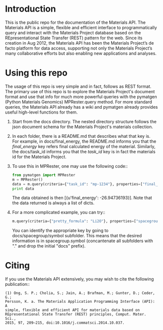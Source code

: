 # Introduction

This is the public repo for the documentation of the Materials API. The 
Materials API is a simple, flexible and efficient interface to programmatically
query and interact with the Materials Project database based on the
REpresentational State Transfer (REST) pattern for the web. Since its creation
in Aug 2012, the Materials API has been the Materials Project’s de facto
platform for data access, supporting not only the Materials Project’s many
collaborative efforts but also enabling new applications and analyses.

# Using this repo

The usage of this repo is very simple and in fact, follows as REST format. The
primary use of this repo is to explore the Materials Project's document format
and use that info for much more powerful queries with the pymatgen (Python
Materials Genomics) MPRester.query method. For more standard queries, the
Materials API already has a wiki and pymatgen already provides useful high-level
functions for them.

1. Start from the docs directory. The nested directory structure follows the
   json document schema for the Materials Project's materials collection.
2. In each folder, there is a README.md that describes what that key is. For
   example, in docs/final_energy, the README.md informs you that the 
   *final_energy* key refers final calculated energy of the material.
   Similarly, the docs/task_id informs you that the *task_id* key is in fact the
   materials id for the Materials Project.
3. To use this in MPRester, one may use the following code::

	```python
	from pymatgen import MPRester
	m = MPRester()
	data = m.query(criteria={"task_id": "mp-1234"}, properties=["final_energy"])
	print data
	```

   The data obtained is then [{u'final_energy': -26.94736193}]. Note that the
   data returned is always a list of dicts.
4. For a more complicated example, you can try::

	```python
	m.query(criteria={"pretty_formula": "Li2O"}, properties=["spacegroup.symbol"])
	```

   You can identify the appropriate key by going to docs/spacegroup/symbol
   subfolder. This means that the desired information is in spacegroup.symbol
   (concantenate all subfolders with "." and drop the initial "docs" prefix).

# Citing

If you use the Materials API extensively, you may wish to cite the following 
publication::

	(1) Ong, S. P.; Cholia, S.; Jain, A.; Brafman, M.; Gunter, D.; Ceder, G.; 
	Persson, K. a. The Materials Application Programming Interface (API): A 
	simple, flexible and efficient API for materials data based on
	REpresentational State Transfer (REST) principles, Comput. Mater. Sci.,
	2015, 97, 209–215, doi:10.1016/j.commatsci.2014.10.037.
